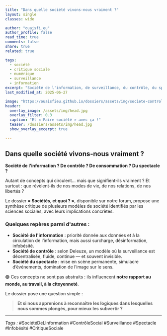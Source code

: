 ```yaml
---
title: "Dans quelle société vivons-nous vraiment ?"
layout: single
classes: wide

author: "ouaisfi.eu"
author_profile: false
read_time: true
comments: false
share: true
related: true

tags:
  - société
  - critique sociale
  - numérique
  - surveillance
  - information
excerpt: "Société de l'information, de surveillance, du contrôle, du spectacle... Derrière les mots, des réalités qui façonnent nos vies."
last_modified_at: 2025-06-27

image: "https://ouaisfieu.github.io/dossiers/assets/img/societe-controle-frictions.jpg"
header:
  overlay_image: /assets/img/head.jpg
  overlay_filter: 0.3
  caption: "Et « Faire société » avec ça !"
  teaser: /dossiers/assets/img/head.jpg
  show_overlay_excerpt: true
  
---
```


## Dans quelle société vivons-nous vraiment ?

**Société de l'information ? De contrôle ? De consommation ? Du spectacle ?**

Autant de concepts qui circulent... mais que signifient-ils vraiment ? Et surtout : que révèlent-ils de nos modes de vie, de nos relations, de nos libertés ?

Le dossier **« Sociétés, et quoi ? »**, disponible sur notre forum, propose une synthèse critique de plusieurs modèles de société identifiés par les sciences sociales, avec leurs implications concrètes.

### Quelques repères parmi d'autres :
- **Société de l'information** : priorité donnée aux données et à la circulation de l’information, mais aussi surcharge, désinformation, infobésité.
- **Société de contrôle** : selon Deleuze, un modèle où la surveillance est décentralisée, fluide, continue — et souvent invisible.
- **Société du spectacle** : mise en scène permanente, simulacre d’événements, domination de l’image sur le sens.

🟢 Ces concepts ne sont pas abstraits : ils influencent **notre rapport au monde, au travail, à la citoyenneté**.

Le dossier pose une question simple :  
> **Et si nous apprenions à reconnaître les logiques dans lesquelles nous sommes plongés, pour mieux les subvertir ?**


---

_Tags :_ #SociétéDeLInformation #ContrôleSocial #Surveillance #Spectacle #Infobésité #CritiqueSociale
